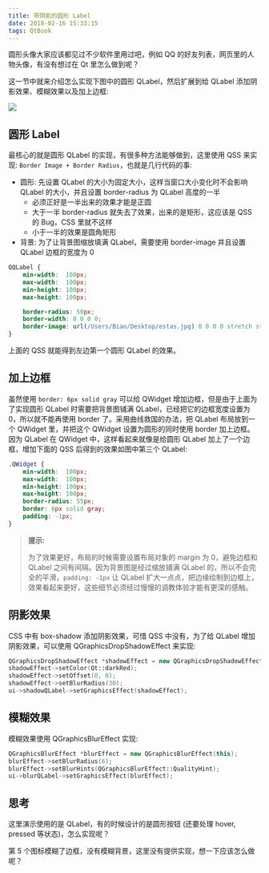 ```yaml
---
title: 带阴影的圆形 Label
date: 2018-02-16 15:33:15
tags: QtBook
---
```


圆形头像大家应该都见过不少软件里用过吧，例如 QQ 的好友列表，网页里的人物头像，有没有想过在 Qt 里怎么做到呢？

这一节中就来介绍怎么实现下图中的圆形 QLabel，然后扩展到给 QLabel 添加阴影效果、模糊效果以及加上边框:

![](/img/qtbook/custom-widget/shadow-round-label.png)

## 圆形 Label

最核心的就是圆形 QLabel 的实现，有很多种方法能够做到，这里使用 QSS 来实现: `Border Image + Border Radius`，也就是几行代码的事:

* 圆形: 先设置 QLabel 的大小为固定大小，这样当窗口大小变化时不会影响 QLabel 的大小，并且设置 border-radius 为 QLabel 高度的一半
  * 必须正好是一半出来的效果才能是正圆
  * 大于一半 border-radius 就失去了效果，出来的是矩形，这应该是 QSS 的 Bug，CSS 里就不这样
  * 小于一半的效果是圆角矩形
* 背景: 为了让背景图缩放填满 QLabel，需要使用 border-image 并且设置 QLabel 边框的宽度为 0

```css
QQLabel {
    min-width:  100px;
    max-width:  100px;
    min-height: 100px;
    max-height: 100px;

    border-radius: 50px;
    border-width: 0 0 0 0;
    border-image: url(/Users/Biao/Desktop/estas.jpg) 0 0 0 0 stretch strectch;
}
```

上面的 QSS 就能得到左边第一个圆形 QLabel 的效果。<!--more-->

## 加上边框

虽然使用 `border: 6px solid gray` 可以给 QWidget 增加边框，但是由于上面为了实现圆形 QLabel 时需要把背景图铺满 QLabel，已经把它的边框宽度设置为 0，所以就不能再使用 border 了。采用曲线救国的办法，把 QLabel 布局放到一个 QWidget 里，并把这个 QWidget 设置为圆形的同时使用 border 加上边框。因为 QLabel 在 QWidget 中，这样看起来就像是给圆形 QLabel 加上了一个边框，增加下面的 QSS 后得到的效果如图中第三个 QLabel:

```css
.QWidget {
    min-width:  100px;
    max-width:  100px;
    min-height: 100px;
    max-height: 100px;
    border-radius: 55px;
    border: 6px solid gray;
    padding: -1px;
}
```

> **提示:**
>
> 为了效果更好，布局的时候需要设置布局对象的 margin 为 0，避免边框和 QLabel 之间有间隔。因为背景图是经过缩放铺满 QLabel 的，所以不会完全的平滑，`padding: -1px` 让 QLabel 扩大一点点，把边缘绘制到边框上，效果看起来更好，这些细节必须经过慢慢的调教体验才能有更深的感触。

## 阴影效果

CSS 中有 box-shadow 添加阴影效果，可惜 QSS 中没有，为了给 QLabel 增加阴影效果，可以使用 QGraphicsDropShadowEffect 来实现:

```cpp
QGraphicsDropShadowEffect *shadowEffect = new QGraphicsDropShadowEffect(this);
shadowEffect->setColor(Qt::darkRed);
shadowEffect->setOffset(0, 0);
shadowEffect->setBlurRadius(30);
ui->shadowQLabel->setGraphicsEffect(shadowEffect);
```

## 模糊效果

模糊效果使用 QGraphicsBlurEffect 实现:

```cpp
QGraphicsBlurEffect *blurEffect = new QGraphicsBlurEffect(this);
blurEffect->setBlurRadius(6);
blurEffect->setBlurHints(QGraphicsBlurEffect::QualityHint);
ui->blurQLabel->setGraphicsEffect(blurEffect);
```

## 思考

这里演示使用的是 QLabel，有的时候设计的是圆形按钮 (还要处理 hover, pressed 等状态)，怎么实现呢？

第 5 个图标模糊了边框，没有模糊背景，这里没有提供实现，想一下应该怎么做呢？